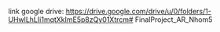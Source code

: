 link google drive: https://drive.google.com/drive/u/0/folders/1-UHwlLhLIi1mqtXkImE5p8zQy01Xtrcm# FinalProject_AR_Nhom5
